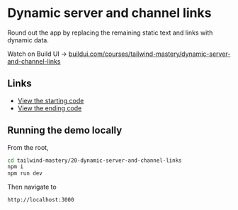 # Dynamic server and channel links

Round out the app by replacing the remaining static text and links with dynamic data.

Watch on Build UI → [buildui.com/courses/tailwind-mastery/dynamic-server-and-channel-links](http://buildui.com/courses/tailwind-mastery/dynamic-server-and-channel-links)

## Links

- [View the starting code](./begin/pages)
- [View the ending code](./end/pages)

## Running the demo locally

From the root,

```sh
cd tailwind-mastery/20-dynamic-server-and-channel-links
npm i
npm run dev
```

Then navigate to

```
http://localhost:3000
```

